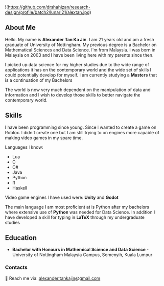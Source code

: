 !(https://github.com/drshahizan/research-design/profile/batch2/lunari21/alextan.jpg)

## About Me
Hello. My name is **Alexander Tan Ka Jin**. I am 21 years old and am a fresh graduate of University of Nottingham. My previous degree is a Bachelor on Mathematical Sciences and Data Science. I'm from Malaysia. I was born in Malaysia on 2003 and I have been living here with my parents since then.

I picked up data science for my higher studies due to the wide range of applications it has on the contemporary world and the wide set of skills I could potentially develop for myself. I am currently studying a **Masters** that is a continuation of my Bachelors

The world is now very much dependent on the manipulation of data and information and I wish to develop those skills to better navigate the contemporary world.

## Skills
I have been programming since young. Since I wanted to create a game on Roblox. I didn't create one but I am still trying to on engines more capable of making video games in my spare time.

Languages I know:
- Lua
- C
- C#
- Java
- Python
- R
- Haskell

Video game engines I have used were: **Unity** and **Godot**

The main language I am most proficient at is Python after my bachelors where extensive use of **Python** was needed for Data Science.
In addition I have developed a skill for typing in **LaTeX** through my undergraduate studies

## Education
- **Bachelor with Honours in Mathemical Science and Data Science** - University of Nottingham Malaysia Campus, Semenyih, Kuala Lumpur

### Contacts
📨 Reach me via: alexander.tankajin@gmail.com
